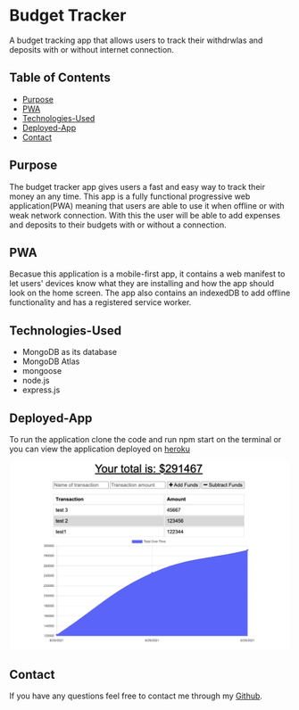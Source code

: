# Budget Tracker
A budget tracking app that allows users to track their withdrwlas and deposits with or without internet connection.

## Table of Contents
- [Purpose](#purpose)
- [PWA](#PWA)
- [Technologies-Used](#Technologies-Used)
- [Deployed-App](#Deployed-app)
- [Contact](#Contact)

## Purpose
The budget tracker app gives users a fast and easy way to track their money an any time. This app is a fully functional progressive web application(PWA) meaning that users are able to use it when offline or with weak network connection. With this the user will be able to add expenses and deposits to their budgets with or without a connection.

## PWA
Becasue this application is a mobile-first app, it contains a web manifest to let users' devices know what they are installing and how the app should look on the home screen. The app also contains an indexedDB to add offline functionality and has a registered service worker.

## Technologies-Used 
- MongoDB as its database
- MongoDB Atlas
- mongoose
- node.js
- express.js

## Deployed-App
To run the application clone the code and run npm start on the terminal or you can view the application deployed on [heroku](https://budget-tracker-app-2.herokuapp.com/) 

![](./public/icons/budget-tracker.png)

## Contact
If you have any questions feel free to contact me through my [Github](https://github.com/Araceli4690).